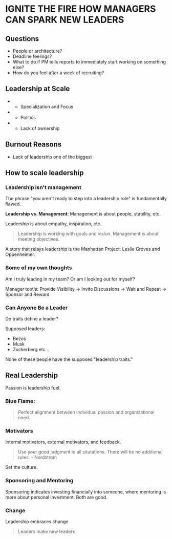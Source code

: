 # IGNITE THE FIRE HOW MANAGERS CAN SPARK NEW LEADERS

## Questions
* People or architecture?
* Deadline feelings?
* What to do if PM tells reports to immediately start working on something else?
* How do you feel after a week of recruiting? 

## Leadership at Scale
* + Specialization and Focus
* - Politics
* - Lack of ownership

## Burnout Reasons
* Lack of leadership one of the biggest

## How to scale leadership

### Leadership isn't management
The phrase "you aren't ready to step into a leadership role" is fundamentally flawed. 

**Leadership vs. Management**: Management is about people, stability, etc. 

Leadership is about empathy, inspiration, etc. 

> Leadership is working with goals and vision. Management is about meeting objectives. 

A story that relays leadership is the Manhattan Project: Leslie Groves and Oppenheimer. 

### Some of my own thoughts
Am I truly leading in my team? Or am I looking out for myself? 

Manager tootls: Provide Visibility -> Invite Discussions -> Wait and Repeat -> Sponsor and Reward 

### Can Anyone Be a Leader
Do traits define a leader? 

Supposed leaders:
- Bezos
- Musk
- Zuckerberg
etc...

None of these people have the supposed "leadership traits."

## Real Leadership
Passion is leadership fuel. 

### Blue Flame:
> Perfect alignment between individual passion and organizational need. 

### Motivators
Internal motivators, external motivators, and feedback. 

> Use your good judgment in all situtations. There will be no additional rules. - Nordstrom

Set the culture. 

### Sponsoring and Mentoring
Sponsoring indicates investing financially into someone, where mentoring is more about personal investment. Both are good. 

### Change
Leadership embraces change

> Leaders make new leaders


